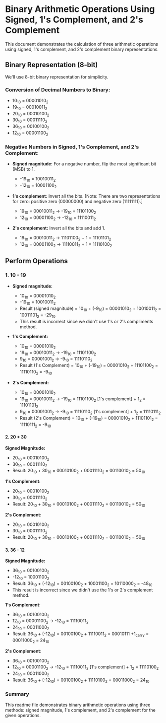 # Binary Arithmetic Operations Using Signed, 1's Complement, and 2's Complement

This document demonstrates the calculation of three arithmetic operations using signed, 1's complement, and 2's complement binary representations.

## Binary Representation (8-bit)

We'll use 8-bit binary representation for simplicity.

### Conversion of Decimal Numbers to Binary:
- 10<sub>10</sub> = 00001010<sub>2</sub>
- 19<sub>10</sub> = 00010011<sub>2</sub>
- 20<sub>10</sub> = 00010100<sub>2</sub>
- 30<sub>10</sub> = 00011110<sub>2</sub>
- 36<sub>10</sub> = 00100100<sub>2</sub>
- 12<sub>10</sub> = 00001100<sub>2</sub>

### Negative Numbers in Signed, 1's Complement, and 2's Complement:

- **Signed magnitude:** For a negative number, flip the most significant bit (MSB) to 1.
  - -19<sub>10</sub> = 10010011<sub>2</sub>
  - -12<sub>10</sub> = 10001100<sub>2</sub>

- **1's complement:** Invert all the bits. [Note: There are two representations for zero: positive zero (00000000) and negative zero (11111111).]
  - 19<sub>10</sub> = 00010011<sub>2</sub> → -19<sub>10</sub> = 11101100<sub>2</sub>
  - 12<sub>10</sub> = 00001100<sub>2</sub> → -12<sub>10</sub> = 11110011<sub>2</sub>

- **2's complement:** Invert all the bits and add 1.
  - 19<sub>10</sub> = 00010011<sub>2</sub> → 11101100<sub>2</sub> + 1 = 11101101<sub>2</sub>
  - 12<sub>10</sub> = 00001100<sub>2</sub> → 11110011<sub>2</sub> + 1 = 11110100<sub>2</sub>

## Perform Operations

### 1. 10 - 19

- **Signed magnitude:**
  - 10<sub>10</sub> = 00001010<sub>2</sub>
  - -19<sub>10</sub> = 10010011<sub>2</sub>
  - Result (signed magnitude) = 10<sub>10</sub> + (-9<sub>10</sub>) = 00001010<sub>2</sub> + 10010011<sub>2</sub> = 10011101<sub>2</sub> = -29<sub>10</sub>
  - This result is incorrect since we didn't use 1's or 2's compliments method.
 
- **1's Complement:**
  - 10<sub>10</sub> = 00001010<sub>2</sub>
  - 19<sub>10</sub> = 00010011<sub>2</sub> → -19<sub>10</sub> = 11101100<sub>2</sub>
  - 9<sub>10</sub> = 00001001<sub>2</sub> → -9<sub>10</sub> = 11110110<sub>2</sub>
  - Result (1's Complement) = 10<sub>10</sub> + (-19<sub>10</sub>) = 00001010<sub>2</sub> + 11101100<sub>2</sub> = 11110110<sub>2</sub> = -9<sub>10</sub> 
 
- **2's Complement:**
  - 10<sub>10</sub> = 00001010<sub>2</sub>
  - 19<sub>10</sub> = 00010011<sub>2</sub> → -19<sub>10</sub> = 11101100<sub>2</sub> [1's complement] + 1<sub>2</sub> = 11101101<sub>2</sub>
  - 9<sub>10</sub> = 00001001<sub>2</sub> → -9<sub>10</sub> = 11110110<sub>2</sub> [1's complement] + 1<sub>2</sub> = 11110111<sub>2</sub>
  - Result (2's Complement) = 10<sub>10</sub> + (-19<sub>10</sub>) = 00001010<sub>2</sub> + 11101101<sub>2</sub> = 11110111<sub>2</sub> = -9<sub>10</sub> 

#### 2. 20 + 30

**Signed Magnitude:**
- 20<sub>10</sub> = 00010100<sub>2</sub>
- 30<sub>10</sub> = 00011110<sub>2</sub>
- Result: 20<sub>10</sub> + 30<sub>10</sub> = 00010100<sub>2</sub> + 00011110<sub>2</sub> = 00110010<sub>2</sub> = 50<sub>10</sub>

**1's Complement:**
- 20<sub>10</sub> = 00010100<sub>2</sub>
- 30<sub>10</sub> = 00011110<sub>2</sub>
- Result: 20<sub>10</sub> + 30<sub>10</sub> = 00010100<sub>2</sub> + 00011110<sub>2</sub> = 00110010<sub>2</sub> = 50<sub>10</sub>

**2's Complement:**
- 20<sub>10</sub> = 00010100<sub>2</sub>
- 30<sub>10</sub> = 00011110<sub>2</sub>
- Result: 20<sub>10</sub> + 30<sub>10</sub> = 00010100<sub>2</sub> + 00011110<sub>2</sub> = 00110010<sub>2</sub> = 50<sub>10</sub>

#### 3. 36 - 12

**Signed Magnitude:**
- 36<sub>10</sub> = 00100100<sub>2</sub>
- -12<sub>10</sub> = 10001100<sub>2</sub>
- Result: 36<sub>10</sub> + (-12<sub>10</sub>) = 00100100<sub>2</sub> + 10001100<sub>2</sub> = 10110000<sub>2</sub> = -48<sub>10</sub>
- This result is incorrect since we didn't use the 1's or 2's complement method.

**1's Complement:**
- 36<sub>10</sub> = 00100100<sub>2</sub>
- 12<sub>10</sub> = 00001100<sub>2</sub> → -12<sub>10</sub> = 11110011<sub>2</sub>
- 24<sub>10</sub> = 00011000<sub>2</sub> 
- Result: 36<sub>10</sub> + (-12<sub>10</sub>) = 00100100<sub>2</sub> + 11110011<sub>2</sub> = 00010111 +1<sub>carry</sub> = 00011000<sub>2</sub> = 24<sub>10</sub>

**2's Complement:**
- 36<sub>10</sub> = 00100100<sub>2</sub>
- 12<sub>10</sub> = 00001100<sub>2</sub> → -12<sub>10</sub> = 11110011<sub>2</sub> [1's complement] + 1<sub>2</sub> = 11110100<sub>2</sub>
- 24<sub>10</sub> = 00011000<sub>2</sub> 
- Result: 36<sub>10</sub> + (-12<sub>10</sub>) = 00100100<sub>2</sub> + 11110100<sub>2</sub> = 00011000<sub>2</sub> = 24<sub>10</sub>

### Summary

This readme file demonstrates binary arithmetic operations using three methods: signed magnitude, 1's complement, and 2's complement for the given operations. 

  
